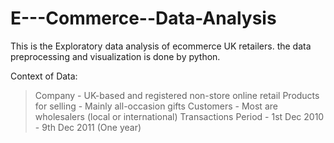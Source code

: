 # E---Commerce--Data-Analysis

This is the Exploratory data analysis of ecommerce UK retailers. the data preprocessing and visualization is done by python.


Context of Data:

  >Company - UK-based and registered non-store online retail
  >Products for selling - Mainly all-occasion gifts
  >Customers - Most are wholesalers (local or international)
  >Transactions Period - 1st Dec 2010 - 9th Dec 2011 (One year)
